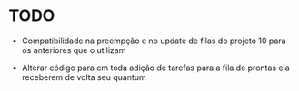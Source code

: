 # TODO

* Compatibilidade na preempção e no update de filas do projeto 10 para os anteriores que o utilizam

* Alterar código para em toda adição de tarefas para a fila de prontas ela receberem de volta seu quantum
